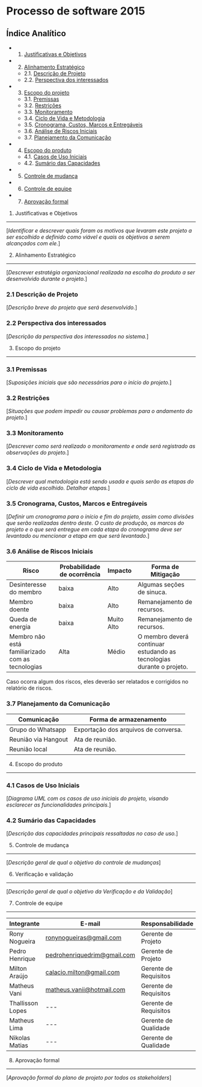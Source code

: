  
Processo de software 2015
=================================

Índice Analítico
----------------

* 1. [Justificativas e Objetivos](#1-justificativas-e-objetivos)
* 2. [Alinhamento Estratégico](#2-alinhamento-estratégico)
    * 2.1. [Descrição de Projeto](#21-descrição-de-projeto)
    * 2.2. [Perspectiva dos interessados](#22-perspectiva-dos-interessados)
* 3. [Escopo do projeto](#3-escopo-do-projeto)
    * 3.1. [Premissas](#31-premissas)
    * 3.2. [Restrições](#32-restrições)
    * 3.3. [Monitoramento](#33-monitoramento)
    * 3.4. [Ciclo de Vida e Metodologia](#34-ciclo-de-vida-e-metodologia)
    * 3.5. [Cronograma, Custos, Marcos e Entregáveis](#35-cronograma-custos-marcos-e-entregáveis)
    * 3.6. [Análise de Riscos Iniciais](#36-análise-de-riscos-iniciais)
    * 3.7. [Planejamento da Comunicação](#37-planejamento-da-comunicação)
* 4. [Escopo do produto](#4-escopo-do-produto)
    * 4.1. [Casos de Uso Iniciais](#41-casos-de-uso-iniciais)
    * 4.2. [Sumário das Capacidades](#42-sumário-das-capacidades)
* 5. [Controle de mudança](#5-controle-de-mudança)
* 6. [Controle de equipe](#5-controle-de-equipe)
* 7. [Aprovação formal](#6-aprovação-formal)

1. Justificativas e Objetivos
-----------------------------
[_Identificar e descrever quais foram os motivos que levaram este projeto a ser escolhido e definido como viável e quais os objetivos a serem alcançados com ele._]

2. Alinhamento Estratégico
-----------------------------
[_Descrever estratégia organizacional realizada na escolha do produto a ser desenvolvido durante o projeto._]

### 2.1 Descrição de Projeto 
[_Descrição breve do projeto que será desenvolvido._]

### 2.2 Perspectiva dos interessados
[_Descrição da perspectiva dos interessados no sistema._]

3. Escopo do projeto
-----------------------------
### 3.1 Premissas
[_Suposições iniciais que são necessárias para o início do projeto._]

### 3.2 Restrições
[_Situações que podem impedir ou causar problemas para o andamento do projeto._]

### 3.3 Monitoramento
[_Descrever como será realizado o monitoramento e onde será registrado as observações do projeto._]

### 3.4 Ciclo de Vida e Metodologia
[_Descrever qual metodologia está sendo usada e quais serão as etapas do ciclo de vida escolhido. Detalhar etapas._]

### 3.5 Cronograma, Custos, Marcos e Entregáveis
[_Definir um cronograma para o início e fim do projeto, assim como divisões que serão realizadas dentro deste. O custo de produção, os marcos do projeto e o que será entregue em cada etapa do cronograma deve ser levantado ou mencionar a etapa em que será levantado._]

### 3.6 Análise de Riscos Iniciais
Risco | Probabilidade de ocorrência | Impacto | Forma de Mitigação
-----------|-----------|------------|---------------
Desinteresse do membro | baixa | Alto | Algumas seções de sinuca.
Membro doente | baixa | Alto | Remanejamento de recursos.
Queda de energia | baixa | Muito Alto | Remanejamento de recursos.
Membro não está familiarizado com as tecnologias | Alta | Médio | O membro deverá continuar estudando as tecnologias durante o projeto.

Caso ocorra algum dos riscos, eles deverão ser relatados e corrigidos no relatório de riscos.

### 3.7 Planejamento da Comunicação
Comunicação | Forma de armazenamento
-----------|-----------
Grupo do Whatsapp | Exportação dos arquivos de conversa. 
Reunião via Hangout | Ata de reunião.
Reunião local | Ata de reunião.

4. Escopo do produto
-----------------------------
### 4.1 Casos de Uso Iniciais
[_Diagrama UML com os casos de uso iniciais do projeto, visando esclarecer as funcionalidades principais._]

### 4.2 Sumário das Capacidades
[_Descrição das capacidades principais ressaltadas no caso de uso._]

5. Controle de mudança
----------------------------
[_Descrição geral de qual o objetivo do controle de mudanças_]

6. Verificação e validação
----------------------------
[_Descrição geral de qual o objetivo da Verificação e da Validação_]

7. Controle de equipe
----------------------------

Integrante | E-mail | Responsabilidade | Capacidades
-----------|-----------|----------|-------------
Rony Nogueira | ronynogueiras@gmail.com  | Gerente de Projeto | [Link do Linkedin] 
Pedro Henrique | pedrohenriquedrim@gmail.com  | Gerente de Projeto | [Link do Linkedin]
Milton Araújo | calacio.milton@gmail.com   | Gerente de Requisitos | [Link do Linkedin]
Matheus Vani | matheus.vanii@hotmail.com   | Gerente de Requisitos | [Link do Linkedin]
Thallisson Lopes | --- | Gerente de Requisitos | [Link do Linkedin]
Matheus Lima | ---  | Gerente de Qualidade | [Link do Linkedin]
Nikolas Matias | --- | Gerente de Qualidade | [Link do Linkedin]

8. Aprovação formal
----------------------------
[_Aprovação formal do plano de projeto por todos os stakeholders_] 
